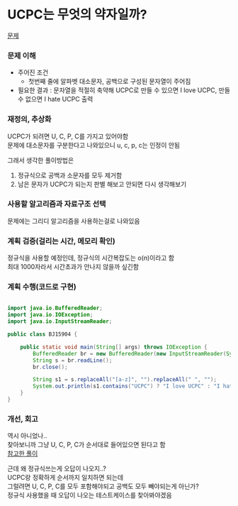 # UCPC는 무엇의 약자일까?
[문제](https://www.acmicpc.net/problem/15904)

### 문제 이해
- 주어진 조건  
  - 첫번째 줄에 알파벳 대소문자, 공백으로 구성된 문자열이 주어짐  
- 필요한 결과 : 문자열을 적절히 축약해 UCPC로 만들 수 있으면 I love UCPC, 만들 수 없으면 I hate UCPC 출력

### 재정의, 추상화
UCPC가 되려면 U, C, P, C를 가지고 있어야함  
문제에 대소문자를 구분한다고 나와있으니 u, c, p, c는 인정이 안됨  

그래서 생각한 풀이방법은  
1. 정규식으로 공백과 소문자를 모두 제거함  
2. 남은 문자가 UCPC가 되는지 판별
해보고 안되면 다시 생각해보기  

### 사용할 알고리즘과 자료구조 선택
문제에는 그리디 알고리즘을 사용하는걸로 나와있음

### 계획 검증(걸리는 시간, 메모리 확인)
정규식을 사용할 예정인데, 정규식의 시간복잡도는 o(n)이라고 함  
최대 1000자라서 시간초과가 안나지 않을까 싶긴함  

### 계획 수행(코드로 구현)
```java

import java.io.BufferedReader;
import java.io.IOException;
import java.io.InputStreamReader;

public class BJ15904 {

    public static void main(String[] args) throws IOException {
        BufferedReader br = new BufferedReader(new InputStreamReader(System.in));
        String s = br.readLine();
        br.close();

        String s1 = s.replaceAll("[a-z]", "").replaceAll(" ", "");
        System.out.println(s1.contains("UCPC") ? "I love UCPC" : "I hate UCPC");
    }
}

```
### 개선, 회고
역시 아니었나..  
찾아보니까 그냥 U, C, P, C가 순서대로 들어있으면 된다고 함  
[참고한 풀이](https://bcp0109.tistory.com/81)  

근데 왜 정규식쓰는게 오답이 나오지..?  
UCPC랑 정확하게 순서까지 일치하면 되는데  
그럴려면 U, C, P, C를 모두 포함해야되고 공백도 모두 빼야되는게 아닌가?  
정규식 사용했을 때 오답이 나오는 테스트케이스를 찾아봐야겠음